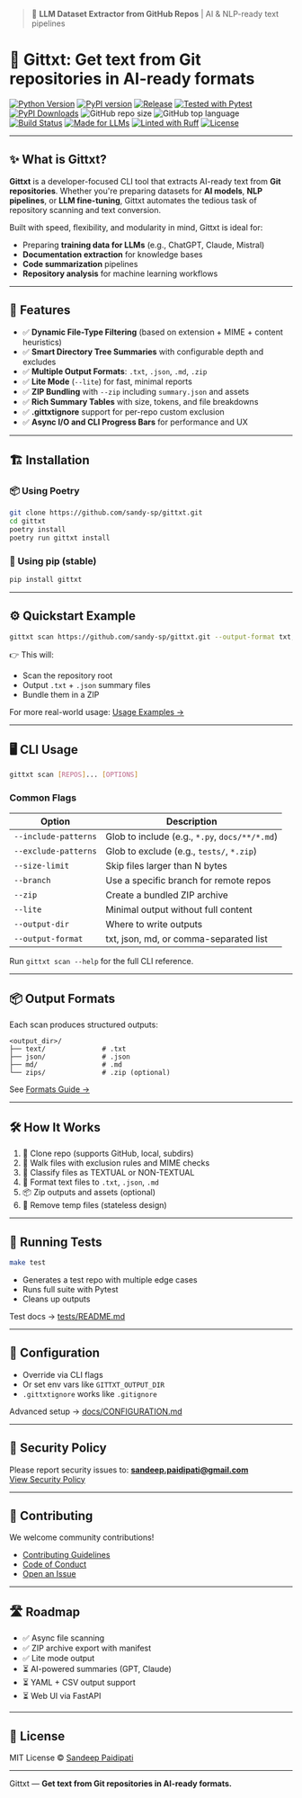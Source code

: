 > 🚀 **LLM Dataset Extractor from GitHub Repos** | AI & NLP-ready text pipelines

# 📝 Gittxt: Get text from Git repositories in AI-ready formats

[![Python Version](https://img.shields.io/badge/python-≥3.8-blue)](pyproject.toml)
[![PyPI version](https://badge.fury.io/py/gittxt.svg)](https://pypi.org/project/gittxt/)
[![Release](https://img.shields.io/github/release/sandy-sp/gittxt.svg)](https://github.com/sandy-sp/gittxt/releases)
[![Tested with Pytest](https://img.shields.io/badge/tested%20with-pytest-9cf.svg)](https://docs.pytest.org/en/stable/)
[![PyPI Downloads](https://img.shields.io/pypi/dm/gittxt)](https://pypi.org/project/gittxt/)
![GitHub repo size](https://img.shields.io/github/repo-size/sandy-sp/gittxt)
![GitHub top language](https://img.shields.io/github/languages/top/sandy-sp/gittxt)
[![Build Status](https://github.com/sandy-sp/gittxt/actions/workflows/release.yml/badge.svg)](https://github.com/sandy-sp/gittxt/actions)
[![Made for LLMs](https://img.shields.io/badge/LLM%20ready-Yes-brightgreen)](https://github.com/sandy-sp/gittxt)
[![Linted with Ruff](https://img.shields.io/badge/linter-ruff-%23007ACC.svg)](https://github.com/charliermarsh/ruff)
[![License](https://img.shields.io/badge/license-MIT-blue.svg)](LICENSE)

---

## ✨ What is Gittxt?

**Gittxt** is a developer-focused CLI tool that extracts AI-ready text from **Git repositories**. Whether you're preparing datasets for **AI models**, **NLP pipelines**, or **LLM fine-tuning**, Gittxt automates the tedious task of repository scanning and text conversion.

Built with speed, flexibility, and modularity in mind, Gittxt is ideal for:
- Preparing **training data for LLMs** (e.g., ChatGPT, Claude, Mistral)
- **Documentation extraction** for knowledge bases
- **Code summarization** pipelines
- **Repository analysis** for machine learning workflows

---

## 🚀 Features

- ✅ **Dynamic File-Type Filtering** (based on extension + MIME + content heuristics)
- ✅ **Smart Directory Tree Summaries** with configurable depth and excludes
- ✅ **Multiple Output Formats**: `.txt`, `.json`, `.md`, `.zip`
- ✅ **Lite Mode** (`--lite`) for fast, minimal reports
- ✅ **ZIP Bundling** with `--zip` including `summary.json` and assets
- ✅ **Rich Summary Tables** with size, tokens, and file breakdowns
- ✅ **.gittxtignore** support for per-repo custom exclusion
- ✅ **Async I/O and CLI Progress Bars** for performance and UX

---

## 🏗️ Installation

### 📦 Using Poetry
```bash
git clone https://github.com/sandy-sp/gittxt.git
cd gittxt
poetry install
poetry run gittxt install
```

### 🐍 Using pip (stable)
```bash
pip install gittxt
```

---

## ⚙️ Quickstart Example

```bash
gittxt scan https://github.com/sandy-sp/gittxt.git --output-format txt,json --zip --lite
```

👉 This will:
- Scan the repository root
- Output `.txt` + `.json` summary files
- Bundle them in a ZIP

For more real-world usage: [Usage Examples →](docs/USAGE_EXAMPLES.md)

---

## 🖥️ CLI Usage

```bash
gittxt scan [REPOS]... [OPTIONS]
```

### Common Flags
| Option | Description |
|--------|-------------|
| `--include-patterns` | Glob to include (e.g., `*.py`, `docs/**/*.md`) |
| `--exclude-patterns` | Glob to exclude (e.g., `tests/`, `*.zip`) |
| `--size-limit`       | Skip files larger than N bytes |
| `--branch`           | Use a specific branch for remote repos |
| `--zip`              | Create a bundled ZIP archive |
| `--lite`             | Minimal output without full content |
| `--output-dir`       | Where to write outputs |
| `--output-format`    | txt, json, md, or comma-separated list |

Run `gittxt scan --help` for the full CLI reference.

---

## 📦 Output Formats

Each scan produces structured outputs:

```text
<output_dir>/
├── text/              # .txt
├── json/              # .json
├── md/                # .md
└── zips/              # .zip (optional)
```

See [Formats Guide →](docs/FORMATS.md)

---

## 🛠 How It Works

1. 🔗 Clone repo (supports GitHub, local, subdirs)
2. 🌲 Walk files with exclusion rules and MIME checks
3. 📑 Classify files as TEXTUAL or NON-TEXTUAL
4. 📄 Format text files to `.txt`, `.json`, `.md`
5. 📦 Zip outputs and assets (optional)
6. 🧹 Remove temp files (stateless design)

---

## 🧪 Running Tests

```bash
make test
```

- Generates a test repo with multiple edge cases
- Runs full suite with Pytest
- Cleans up outputs

Test docs → [tests/README.md](tests/README.md)

---

## 📄 Configuration

- Override via CLI flags
- Or set env vars like `GITTXT_OUTPUT_DIR`
- `.gittxtignore` works like `.gitignore`

Advanced setup → [docs/CONFIGURATION.md](docs/CONFIGURATION.md)

---

## 🔐 Security Policy
Please report security issues to: **sandeep.paidipati@gmail.com**  
[View Security Policy](docs/SECURITY.md)

---

## 🤝 Contributing
We welcome community contributions!  
- [Contributing Guidelines](docs/CONTRIBUTING.md)  
- [Code of Conduct](docs/CODE_OF_CONDUCT.md)  
- [Open an Issue](https://github.com/sandy-sp/gittxt/issues/new/choose)

---

## 🛣️ Roadmap
- ✅ Async file scanning
- ✅ ZIP archive export with manifest
- ✅ Lite mode output
- ⏳ AI-powered summaries (GPT, Claude)
- ⏳ YAML + CSV output support
- ⏳ Web UI via FastAPI

---

## 📄 License
MIT License © [Sandeep Paidipati](https://github.com/sandy-sp)

---

Gittxt — **Get text from Git repositories in AI-ready formats.**
